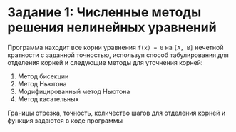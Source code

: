 # Задание 1: Численные методы решения нелинейных уравнений

Программа находит все корни уравнения `f(x) = 0` на `[A, B]` нечетной кратности с заданной точностью, используя способ табулирования для отделения корней и следующие методы для уточнения корней:
1) Метод бисекции
2) Метод Ньютона
3) Модифицированный метод Ньютона
4) Метод касательных

Границы отрезка, точность, количество шагов для отделения корней и функция задаются в коде программы